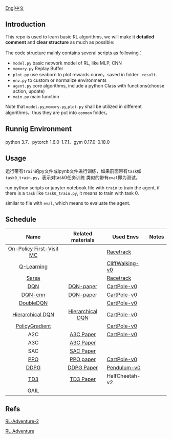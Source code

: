 

[Eng](https://github.com/JohnJim0816/reinforcement-learning-tutorials/blob/master/README_en.md)|[中文](https://github.com/JohnJim0816/reinforcement-learning-tutorials/blob/master/README.md)

## Introduction

This repo is used to learn basic RL algorithms, we will make it **detailed comment** and **clear structure** as much as possible:

The code structure mainly contains several scripts as following：

* ```model.py``` basic network model of RL, like MLP, CNN
* ```memory.py``` Replay Buffer
* ```plot.py``` use seaborn to plot rewards curve，saved in folder ``` result```.
* ```env.py``` to custom or normalize environments
* ```agent.py``` core algorithms, include a python Class with functions(choose action, update)
* ```main.py``` main function

Note that ```model.py```,```memory.py```,```plot.py``` shall be utilized in different algorithms，thus they are put into ```common``` folder。

## Runnig Environment

python 3.7、pytorch 1.6.0-1.7.1、gym 0.17.0-0.18.0
## Usage
运行带有```train```的py文件或ipynb文件进行训练，如果前面带有```task```如```task0_train.py```，表示对task0任务训练
类似的带有```eval```即为测试。

run python scripts or jupyter notebook file with ```train``` to train the agent, if there is a ```task``` like ```task0_train.py```, it means to train with task 0.

similar to file with ```eval```, which means to evaluate the agent.

## Schedule

|                   Name                   |                      Related materials                      | Used Envs                             | Notes |
| :--------------------------------------: | :---------------------------------------------------------: | ------------------------------------- | :---: |
| [On-Policy First-Visit MC](./MonteCarlo) |                                                             | [Racetrack](./envs/racetrack_env.md)  |       |
|        [Q-Learning](./QLearning)         |                                                             | [CliffWalking-v0](./envs/gym_info.md) |       |
|             [Sarsa](./Sarsa)             |                                                             | [Racetrack](./envs/racetrack_env.md)  |       |
|               [DQN](./DQN)               | [DQN-paper](https://www.cs.toronto.edu/~vmnih/docs/dqn.pdf) | [CartPole-v0](./envs/gym_info.md)     |       |
|           [DQN-cnn](./DQN_cnn)           | [DQN-paper](https://www.cs.toronto.edu/~vmnih/docs/dqn.pdf) | [CartPole-v0](./envs/gym_info.md)     |       |
|         [DoubleDQN](./DoubleDQN)         |                                                             | [CartPole-v0](./envs/gym_info.md)     |       |
|   [Hierarchical DQN](HierarchicalDQN)    |    [Hierarchical DQN](https://arxiv.org/abs/1604.06057)     | [CartPole-v0](./envs/gym_info.md)     |       |
|    [PolicyGradient](./PolicyGradient)    |                                                             | [CartPole-v0](./envs/gym_info.md)     |       |
|                   A2C                    |        [A3C Paper](https://arxiv.org/abs/1602.01783)        | [CartPole-v0](./envs/gym_info.md)     |       |
|                   A3C                    |        [A3C Paper](https://arxiv.org/abs/1602.01783)        |                                       |       |
|                   SAC                    |        [SAC Paper](https://arxiv.org/abs/1801.01290)        |                                       |       |
|               [PPO](./PPO)               |        [PPO paper](https://arxiv.org/abs/1707.06347)        | [CartPole-v0](./envs/gym_info.md)     |       |
|              [DDPG](./DDPG)              |       [DDPG Paper](https://arxiv.org/abs/1509.02971)        | [Pendulum-v0](./envs/gym_info.md)     |       |
|               [TD3](./TD3)               |        [TD3 Paper](https://arxiv.org/abs/1802.09477)        | HalfCheetah-v2                        |       |
|                   GAIL                   |                                                             |                                       |       |


## Refs


[RL-Adventure-2](https://github.com/higgsfield/RL-Adventure-2)

[RL-Adventure](https://github.com/higgsfield/RL-Adventure)
